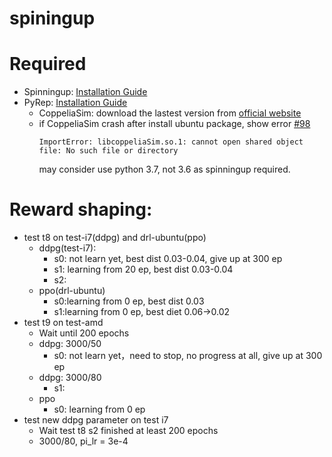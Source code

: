 # spiningup
# Required
- Spinningup: [Installation Guide](https://spinningup.openai.com/en/latest/user/installation.html)
- PyRep: [Installation Guide](https://github.com/stepjam/PyRep)
  - CoppeliaSim: download the lastest version from [official website](https://www.coppeliarobotics.com/downloads)
  - if CoppeliaSim crash after install ubuntu package, show error [#98](https://github.com/stepjam/PyRep/issues/98)
    ```
    ImportError: libcoppeliaSim.so.1: cannot open shared object file: No such file or directory
    ```
    may consider use python 3.7, not 3.6 as spinningup required.
    
# Reward shaping:
- test t8 on test-i7(ddpg) and drl-ubuntu(ppo)
    - ddpg(test-i7):
      - s0: not learn yet, best dist 0.03-0.04, give up at 300 ep
      - s1: learning from 20 ep, best dist 0.03-0.04
      - s2: 
    - ppo(drl-ubuntu)
      - s0:learning from 0 ep, best dist 0.03
      - s1:learning from 0 ep, best diet 0.06->0.02
- test t9 on test-amd
    - Wait until 200 epochs
    - ddpg: 3000/50
      - s0: not learn yet，need to stop, no progress at all, give up at 300 ep
    - ddpg: 3000/80
      - s1:
    - ppo
      - s0: learning from 0 ep
- test new ddpg parameter on test i7 
  - Wait test t8 s2 finished at least 200 epochs
  - 3000/80, pi_lr = 3e-4


